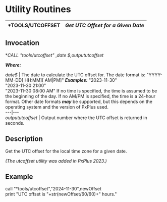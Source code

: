 # Utility Routines

***TOOLS/UTCOFFSET** |  **_Get UTC Offset for a Given Date_**  
---|---  
  
## Invocation

**CALL "*tools/utcoffset"** ,_date_ _$,outpututcoffset_

**_Where:_**

_date$_ |  The date to calculate the UTC offset for. The date format is: "YYYY-MM-DD[ HH:MM][ AM|PM]" **_Examples:_** "2023-11-30"  
"2023-11-30 21:00"  
"2023-11-30 08:00 AM" If no time is specified, the time is assumed to be the beginning of the day. If no AM/PM is specified, the time is a 24-hour format. Other date formats **_may_** be supported, but this depends on the operating system and the version of PxPlus used.  
---|---  
_outpututcoffset_ |  Output number where the UTC offset is returned in seconds.  
  
## Description

Get the UTC offset for the local time zone for a given date.

_(The utcoffset utility was added in PxPlus 2023.)_

## Example

call "*tools/utcoffset","2024-11-30",newOffset  
print "UTC offset is "+str(newOffset/60/60)+" hours."

